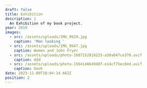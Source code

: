 ```yaml
---
draft: false
title: Exhibition
description: |
  An Exhibition of my book project.
year: 2019
images:
  - src: /assets/uploads/IMG_9929.jpg
    caption: 'Man looking '
  - src: /assets/uploads/IMG_9947.jpg
    caption: Women and John Fryer
  - src: /assets/uploads/photo-1687152818225-a30a047ce370.avif
    caption: ddd
  - src: /assets/uploads/photo-1564146649407-e14cf75ec84d.avif
    caption: Oooh
date: 2023-11-09T18:04:14.662Z
position: 2
---
```


